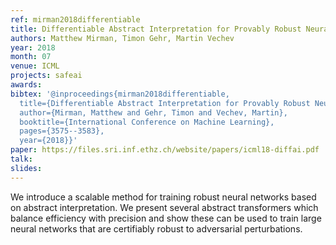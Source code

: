 ```yaml
---
ref: mirman2018differentiable
title: Differentiable Abstract Interpretation for Provably Robust Neural Networks
authors: Matthew Mirman, Timon Gehr, Martin Vechev
year: 2018
month: 07
venue: ICML
projects: safeai
awards:
bibtex: '@inproceedings{mirman2018differentiable,
  title={Differentiable Abstract Interpretation for Provably Robust Neural Networks},
  author={Mirman, Matthew and Gehr, Timon and Vechev, Martin},
  booktitle={International Conference on Machine Learning},
  pages={3575--3583},
  year={2018}}'
paper: https://files.sri.inf.ethz.ch/website/papers/icml18-diffai.pdf
talk: 
slides: 
---
```


We introduce a scalable method for training robust neural networks based on abstract interpretation. We present several abstract transformers which balance efficiency with precision and show these can be used to train large neural networks that are certifiably robust to adversarial perturbations.
